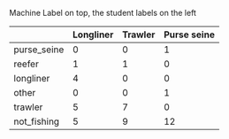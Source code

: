 
Machine Label on top, the student labels on the left
  
| | Longliner | Trawler | Purse seine |
|---|---|---|---|
| purse_seine | 0 | 0 | 1 |
| reefer | 1 | 1 | 0 |
| longliner | 4 | 0 | 0 | 
| other | 0 | 0 | 1 |
| trawler | 5 | 7 | 0 |
| not_fishing | 5 | 9 | 12 |
